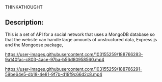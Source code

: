 THINKATHOUGHT

## Description:
This is a set of API for a social network that uses a MongoDB database so that the website can handle large amounts of unstructured data, Express.js and the Mongoose package,



https://user-images.githubusercontent.com/103155259/188766283-9a140fac-c803-4ace-97ba-b56d80958560.mp4





https://user-images.githubusercontent.com/103155259/188766291-59be64e5-db18-4e81-9f7b-d19f9c66d2c8.mp4



